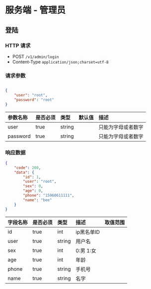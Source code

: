 # 服务端 - 管理员

## 登陆

### HTTP 请求
- POST `/v1/admin/login`
- Content-Type `application/json;charset=utf-8`

### 请求参数

```json

{
    "user": "root",
    "password": "root"
}

```

| 参数名称  | 是否必须  | 类型    | 默认值  | 描述    |
| :------- | :------- | :----- | :----- | :----- |
| user    | true     | string    |     | 只能为字母或者数字         |
| password     | true     | string    |     | 只能为字母或者数字               |


### 响应数据

```json
{
    "code": 200,
    "data": {
        "id": 1,
        "user": "root",
        "sex": 0,
        "age": 0,
        "phone": "15960611111",
        "name": "bee"
    }
}
```

| 字段名称   | 是否必须  | 类型   | 描述                              | 取值范围 |
| :---------| :------- | :----- | :-------------------------------| :------- |
| id        | true     | int    | ip黑名单ID                       |          |
| user    | true     | string    | 用户名  |          |
| sex | true     | int    | 0:男 1:女             |          |
| age        | true     | int | 年龄                          |           |
| phone     | true     | string    | 手机号                      |          |
| name     | true     | string    | 名字                      |          |




